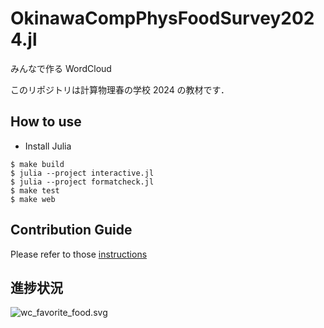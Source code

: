 # OkinawaCompPhysFoodSurvey2024.jl

みんなで作る WordCloud

このリポジトリは計算物理春の学校 2024 の教材です．

## How to use

- Install Julia

```
$ make build
$ julia --project interactive.jl
$ julia --project formatcheck.jl
$ make test
$ make web
```

## Contribution Guide

Please refer to those [instructions](https://github.com/AtelierArith/OkinawaCompPhysFoodSurvey2024.jl/issues/6)

## 進捗状況

![wc_favorite_food.svg](https://atelierarith.github.io/OkinawaCompPhysFoodSurvey2024.jl/dev/wc_favorite_food.svg)
